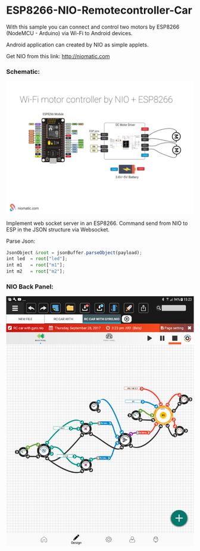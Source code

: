 # ESP8266-NIO-Remotecontroller-Car

With this sample you can connect and control two motors by ESP8266 (NodeMCU - Arduino) via Wi-Fi to Android devices. 

Android application can created by NIO as simple applets.

Get NIO from this link: http://niomatic.com


### Schematic:
![alt text](https://github.com/pajuhaan/ESP8266-NIO-Remotecontroller-Car/blob/master/Schematic/wifi-nio-nodemcu-esp8266-RCcar.jpg?raw=true)

Implement web socket server in an ESP8266. Command send from NIO to ESP in the JSON structure via Websocket.

Parse Json:
```javascript
JsonObject &root = jsonBuffer.parseObject(payload);
int led  = root["led"];
int m1   = root["m1"];
int m2   = root["m2"];
```

### NIO Back Panel:
![alt text](https://github.com/pajuhaan/ESP8266-NIO-Remotecontroller-Car/blob/master/Schematic/BackPanel.png?raw=true)
